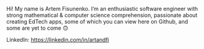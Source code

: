 Hi! My name is Artem Fisunenko. I’m an enthusiastic software engineer with strong mathematical & computer science comprehension, passionate about creating EdTech apps, some of which you can view here on Github, and some are yet to come 🙃

LinkedIn: https://linkedin.com/in/artandfi
